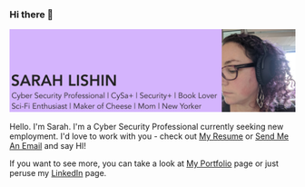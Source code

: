 ### Hi there 👋

[![Sarah Lishin is ready to work!](https://github.com/sarah-lishin/sarah-lishin/blob/master/assets/sarah_background.png)](https://sarah-lishin.github.io/sarah-lishin-portfolio/)


Hello. I'm Sarah. I'm a Cyber Security Professional currently seeking new employment. I'd love to work with you - check out [My Resume](https://sarah-lishin.github.io/resume/) or [Send Me An Email](mailto:sarah.lishin@gmail.com) and say HI!

If you want to see more, you can take a look at [My Portfolio](https://sarah-lishin.github.io/sarah-lishin-portfolio/) page or just peruse my [LinkedIn](https://www.linkedin.com/in/sarah-lishin/) page. 
